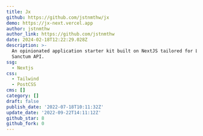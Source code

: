 ```yaml
---
title: Jx
github: https://github.com/jstnmthw/jx
demo: https://jx-next.vercel.app
author: jstnmthw
author_link: https://github.com/jstnmthw
date: 2024-02-18T12:22:29.028Z
description: >-
  An opinionated application starter kit built on NextJS tailored for Laravel's
  Sanctum API.
ssg:
  - Nextjs
css:
  - Tailwind
  - PostCSS
cms: []
category: []
draft: false
publish_date: '2022-07-18T10:11:32Z'
update_date: '2022-09-22T14:11:12Z'
github_star: 8
github_fork: 0
---
```


